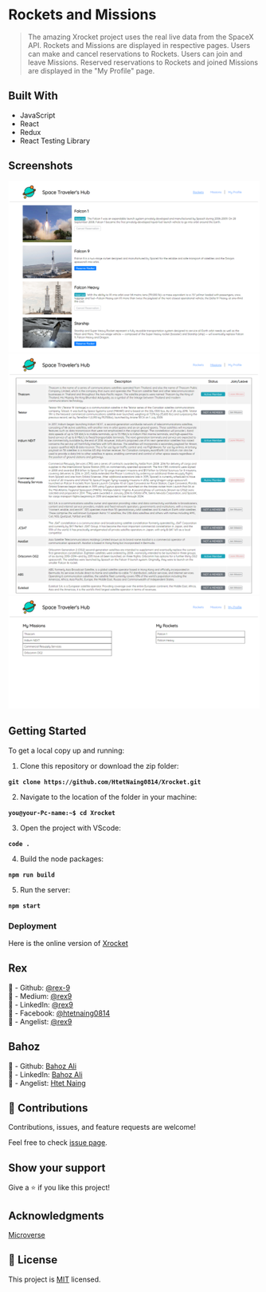 # Rockets and Missions

> The amazing Xrocket project uses the real live data from the SpaceX API.
> Rockets and Missions are displayed in respective pages.
> Users can make and cancel reservations to Rockets.
> Users can join and leave Missions.
> Reserved reservations to Rockets and joined Missions are displayed in the "My Profile" page.

## Built With

- JavaScript
- React
- Redux
- React Testing Library

## Screenshots

![Xrockets](./src/assets/Xrockets.png)
![Xmissions](./src/assets/Xmissions.png)
![Xprofiles](./src/assets/Xprofile.png)

## Getting Started

To get a local copy up and running:

1. Clone this repository or download the zip folder:

**`git clone https://github.com/HtetNaing0814/Xrocket.git`**

2. Navigate to the location of the folder in your machine:

**`you@your-Pc-name:~$ cd Xrocket`**

3. Open the project with VScode:

**`code .`**

4. Build the node packages:

**`npm run build`**

5. Run the server:

**`npm start`**

### Deployment

Here is the online version of [Xrocket](https://xrocket.netlify.app/)

## Rex

👤 - Github: [@rex-9](https://github.com/rex-9/)<br>
👤 - Medium: [@rex9](https://medium.com/rex9/)<br>
👤 - LinkedIn: [@rex9](https://www.linkedin.com/in/rex9/)<br>
👤 - Facebook: [@htetnaing0814](https://www.facebook.com/htetnaing0814)<br>
👤 - Angelist: [@rex9](https://angel.co/u/rex9)<br>

## Bahoz

👤 - Github: [Bahoz Ali](https://github.com/bahoz-ali/)<br>
👤 - LinkedIn: [Bahoz Ali](https://www.linkedin.com/in/bahoz-ali/)<br>
👤 - Angelist: [Htet Naing](https://angel.co/u/bahoz-ali)<br>

## 🤝 Contributions

Contributions, issues, and feature requests are welcome!

Feel free to check [issue page](https://github.com/HtetNaing0814/Xrocket/issues).

## Show your support

Give a ⭐️ if you like this project!

## Acknowledgments

[Microverse](https://bit.ly/MicroverseTN)

## 📝 License

This project is [MIT](./MIT.md) licensed.
